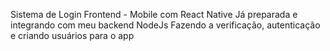 Sistema de Login Frontend - Mobile com React Native
Já preparada e integrando com meu backend NodeJs
Fazendo a verificação, autenticação e criando usuários para o app
